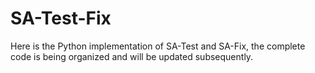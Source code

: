 # SA-Test-Fix
Here is the Python implementation of SA-Test and SA-Fix, the complete code is being organized and will be updated subsequently.
